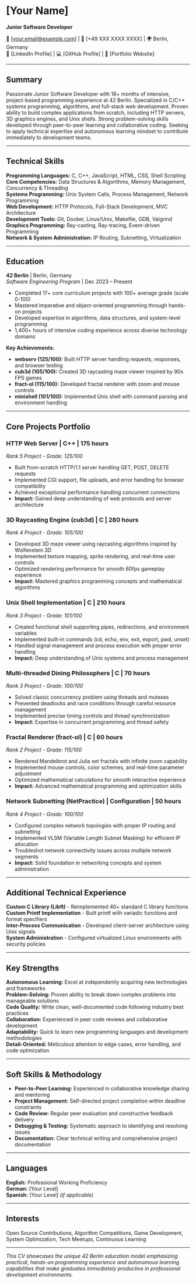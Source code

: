 # [Your Name]
**Junior Software Developer**

📧 [your.email@example.com] | 📱 [+49 XXX XXXX XXXX] | 🌍 Berlin, Germany  
💼 [LinkedIn Profile] | 💻 [GitHub Profile] | 🔗 [Portfolio Website]

---

## Summary

Passionate Junior Software Developer with 18+ months of intensive, project-based programming experience at 42 Berlin. Specialized in C/C++ systems programming, algorithms, and full-stack web development. Proven ability to build complex applications from scratch, including HTTP servers, 3D graphics engines, and Unix shells. Strong problem-solving skills developed through peer-to-peer learning and collaborative coding. Seeking to apply technical expertise and autonomous learning mindset to contribute immediately to development teams.

---

## Technical Skills

**Programming Languages:** C, C++, JavaScript, HTML, CSS, Shell Scripting  
**Core Competencies:** Data Structures & Algorithms, Memory Management, Concurrency & Threading  
**Systems Programming:** Unix System Calls, Process Management, Network Programming  
**Web Development:** HTTP Protocols, Full-Stack Development, MVC Architecture  
**Development Tools:** Git, Docker, Linux/Unix, Makefile, GDB, Valgrind  
**Graphics Programming:** Ray-casting, Ray-tracing, Event-driven Programming  
**Network & System Administration:** IP Routing, Subnetting, Virtualization  

---

## Education

**42 Berlin** | Berlin, Germany  
*Software Engineering Program* | Dec 2023 – Present  
- Completed 17+ core curriculum projects with 100+ average grade (scale 0-100)
- Mastered imperative and object-oriented programming through hands-on projects
- Developed expertise in algorithms, data structures, and system-level programming
- 1,400+ hours of intensive coding experience across diverse technology domains

**Key Achievements:**
- **webserv (125/100):** Built HTTP server handling requests, responses, and browser testing
- **cub3d (105/100):** Created 3D raycasting maze viewer inspired by 90s FPS games
- **fract-ol (115/100):** Developed fractal renderer with zoom and mouse controls
- **minishell (101/100):** Implemented Unix shell with command parsing and environment handling

---

## Core Projects Portfolio

### **HTTP Web Server** | C++ | 175 hours
*Rank 5 Project - Grade: 125/100*
- Built from-scratch HTTP/1.1 server handling GET, POST, DELETE requests
- Implemented CGI support, file uploads, and error handling for browser compatibility
- Achieved exceptional performance handling concurrent connections
- **Impact:** Gained deep understanding of web protocols and server architecture

### **3D Raycasting Engine (cub3d)** | C | 280 hours
*Rank 4 Project - Grade: 105/100*
- Developed 3D maze viewer using raycasting algorithms inspired by Wolfenstein 3D
- Implemented texture mapping, sprite rendering, and real-time user controls
- Optimized rendering performance for smooth 60fps gameplay experience
- **Impact:** Mastered graphics programming concepts and mathematical algorithms

### **Unix Shell Implementation** | C | 210 hours
*Rank 3 Project - Grade: 101/100*
- Created functional shell supporting pipes, redirections, and environment variables
- Implemented built-in commands (cd, echo, env, exit, export, pwd, unset)
- Handled signal management and process execution with proper error handling
- **Impact:** Deep understanding of Unix systems and process management

### **Multi-threaded Dining Philosophers** | C | 70 hours
*Rank 3 Project - Grade: 100/100*
- Solved classic concurrency problem using threads and mutexes
- Prevented deadlocks and race conditions through careful resource management
- Implemented precise timing controls and thread synchronization
- **Impact:** Expertise in concurrent programming and thread safety

### **Fractal Renderer (fract-ol)** | C | 60 hours
*Rank 2 Project - Grade: 115/100*
- Rendered Mandelbrot and Julia set fractals with infinite zoom capability
- Implemented mouse controls, color schemes, and real-time parameter adjustment
- Optimized mathematical calculations for smooth interactive experience
- **Impact:** Advanced mathematical programming and optimization skills

### **Network Subnetting (NetPractice)** | Configuration | 50 hours
*Rank 4 Project - Grade: 100/100*
- Configured complex network topologies with proper IP routing and subnetting
- Implemented VLSM (Variable Length Subnet Masking) for efficient IP allocation
- Troubleshot network connectivity issues across multiple network segments
- **Impact:** Solid foundation in networking concepts and system administration

---

## Additional Technical Experience

**Custom C Library (Libft)** - Reimplemented 40+ standard C library functions  
**Custom Printf Implementation** - Built printf with variadic functions and format specifiers  
**Inter-Process Communication** - Developed client-server architecture using Unix signals  
**System Administration** - Configured virtualized Linux environments with security policies

---

## Key Strengths

**Autonomous Learning:** Excel at independently acquiring new technologies and frameworks  
**Problem-Solving:** Proven ability to break down complex problems into manageable solutions  
**Code Quality:** Write clean, well-documented code following industry best practices  
**Collaboration:** Experienced in peer code reviews and collaborative development  
**Adaptability:** Quick to learn new programming languages and development methodologies  
**Detail-Oriented:** Meticulous attention to edge cases, error handling, and code optimization

---

## Soft Skills & Methodology

- **Peer-to-Peer Learning:** Experienced in collaborative knowledge sharing and mentoring
- **Project Management:** Self-directed project completion within deadline constraints
- **Code Review:** Regular peer evaluation and constructive feedback delivery
- **Debugging & Testing:** Systematic approach to identifying and resolving issues
- **Documentation:** Clear technical writing and comprehensive project documentation

---

## Languages

**English:** Professional Working Proficiency  
**German:** [Your Level]  
**Spanish:** [Your Level] *(if applicable)*

---

## Interests

Open Source Contributions, Algorithm Competitions, Game Development, System Optimization, Tech Meetups, Continuous Learning

---

*This CV showcases the unique 42 Berlin education model emphasizing practical, hands-on programming experience and autonomous learning capabilities that make graduates immediately productive in professional development environments.*
